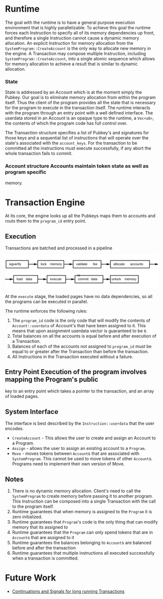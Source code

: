 # Runtime

The goal with the runtime is to have a general purpose execution environment
that is highly parallelizable.  To achieve this goal the runtime forces each
Instruction to specify all of its memory dependencies up front, and therefore a
single Instruction cannot cause a dynamic memory allocation.  An explicit
Instruction for memory allocation from the `SystemProgram::CreateAccount` is
the only way to allocate new memory in the engine.  A Transaction may compose
multiple Instruction, including `SystemProgram::CreateAccount`, into a single
atomic sequence which allows for memory allocation to achieve a result that is
similar to dynamic allocation.


### State

State is addressed by an Account which is at the moment simply the Pubkey.  Our
goal is to eliminate memory allocation from within the program itself.  Thus
the client of the program provides all the state that is necessary for the
program to execute in the transaction itself.  The runtime interacts with the
program through an entry point with a well defined interface.  The userdata
stored in an Account is an opaque type to the runtime, a `Vec<u8>`, the
contents of which the program code has full control over.

The Transaction structure specifies a list of Pubkey's and signatures for those
keys and a sequential list of instructions that will operate over the state's
associated with the `account_keys`.  For the transaction to be committed all
the instructions must execute successfully, if any abort the whole transaction
fails to commit.

### Account structure Accounts maintain token state as well as program specific
memory.

# Transaction Engine

At its core, the engine looks up all the Pubkeys maps them to accounts and
routs them to the `program_id` entry point.

## Execution

Transactions are batched and processed in a pipeline

<img alt="Runtime pipeline" src="img/runtime.svg" class="center"/>

At the `execute` stage, the loaded pages have no data dependencies, so all the
programs can be executed in parallel. 

The runtime enforces the following rules:

1. The `program_id` code is the only code that will modify the contents of
   `Account::userdata` of Account's that have been assigned to it.  This means
that upon assignment userdata vector is guaranteed to be `0`.
2. Total balances on all the accounts is equal before and after execution of a
   Transaction.
3. Balances of each of the accounts not assigned to `program_id` must be equal
   to or greater after the Transaction than before the transaction.
4. All Instructions in the Transaction executed without a failure.

## Entry Point Execution of the program involves mapping the Program's public
key to an entry point which takes a pointer to the transaction, and an array of
loaded pages.

## System Interface

The interface is best described by the `Instruction::userdata` that the
user encodes. 
* `CreateAccount` - This allows the user to create and assign an Account to a
  Program.
* `Assign` - allows the user to assign an existing account to a `Program`. 
* `Move`  - moves tokens between `Account`s that are associated with
  `SystemProgram`.  This cannot be used to move tokens of other `Account`s.
Programs need to implement their own version of Move.

## Notes

1. There is no dynamic memory allocation.  Client's need to call the
`SystemProgram` to create memory before passing it to another program.  This
Instruction can be composed into a single Transaction with the call to the
program itself.
2. Runtime guarantees that when memory is assigned to the `Program` it is zero
initialized.
3. Runtime guarantees that `Program`'s code is the only thing that can modify
memory that its assigned to
4. Runtime guarantees that the `Program` can only spend tokens that are in
`Account`s that are assigned to it
5. Runtime guarantees the balances belonging to `Account`s are balanced before
and after the transaction
6. Runtime guarantees that multiple instructions all executed successfully when
a transaction is committed.

# Future Work

* [Continuations and Signals for long running
  Transactions](https://github.com/solana-labs/solana/issues/1485)

